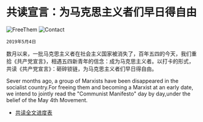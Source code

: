 # 共读宣言：为马克思主义者们早日得自由  

![FreeThem](https://img.shields.io/badge/Free-Them-blue.svg)
![Contact](https://img.shields.io/badge/Contact-typethon@protonmail.com-red.svg)  

`2019年5月4日`

数月以来，一批马克思主义者在社会主义国家被消失了，百年五四的今天，我们重拾《共产党宣言》，相遇五四新青年的信念：成为马克思主义者。以打卡的形式，共读《共产党宣言》：砸碎锁链，为马克思主义者们早日得自由。     

Sever months ago, a group of Marxists have been disappeared in the socialist country.For freeing them and becoming a  Marxist at an early date, we intend to jointly read the "Communist Manifesto" day by day,under the belief of the May 4th Movement. 

* [共读全文进度表](https://github.com/typethon/communist/blob/master/%E5%85%B1%E8%AF%BB%E8%BF%9B%E5%BA%A6%E8%A1%A8%20schedule.md)
 
